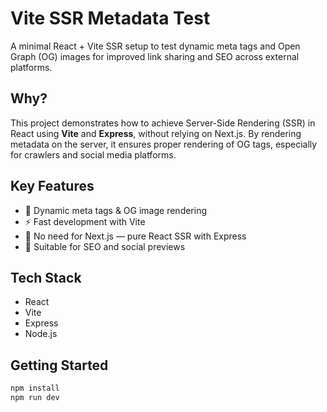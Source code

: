 # Vite SSR Metadata Test

A minimal React + Vite SSR setup to test dynamic meta tags and Open Graph (OG) images for improved link sharing and SEO across external platforms.

## Why?

This project demonstrates how to achieve Server-Side Rendering (SSR) in React using **Vite** and **Express**, without relying on Next.js. By rendering metadata on the server, it ensures proper rendering of OG tags, especially for crawlers and social media platforms.

## Key Features

- 🔄 Dynamic meta tags & OG image rendering
- ⚡️ Fast development with Vite
- 🧠 No need for Next.js — pure React SSR with Express
- 🚀 Suitable for SEO and social previews

## Tech Stack

- React
- Vite
- Express
- Node.js

## Getting Started

```bash
npm install
npm run dev
```

